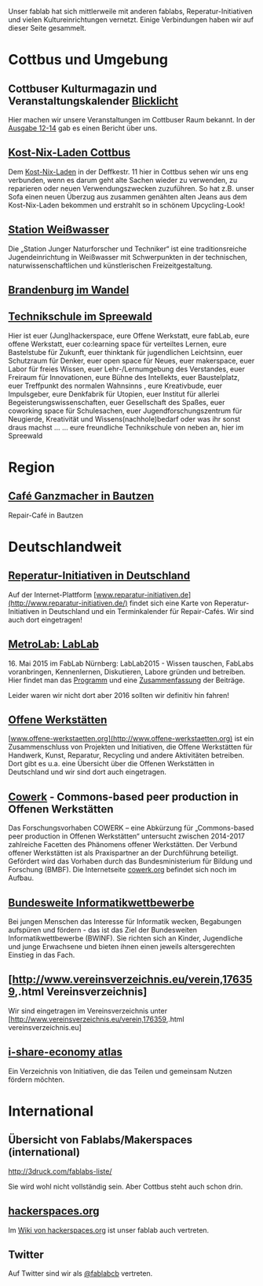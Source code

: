 Unser fablab hat sich mittlerweile mit anderen fablabs,
Reperatur-Initiativen und vielen Kultureinrichtungen vernetzt. Einige
Verbindungen haben wir auf dieser Seite gesammelt.

# Cottbus und Umgebung

## Cottbuser Kulturmagazin und Veranstaltungskalender [Blicklicht](http://www.kultur-cottbus.de)

Hier machen wir unsere Veranstaltungen im Cottbuser Raum bekannt. In der
[Ausgabe 12-14](http://www.kultur-cottbus.de/archiv/1214.pdf) gab es
einen Bericht über uns.

## [Kost-Nix-Laden Cottbus](http://kostnixladencb.blogsport.eu/)

Dem [Kost-Nix-Laden](http://kostnixladencb.blogsport.eu/) in der
Deffkestr. 11 hier in Cottbus sehen wir uns eng verbunden, wenn es darum
geht alte Sachen wieder zu verwenden, zu reparieren oder neuen
Verwendungszwecken zuzuführen. So hat z.B. unser Sofa einen neuen
Überzug aus zusammen genähten alten Jeans aus dem Kost-Nix-Laden
bekommen und erstrahlt so in schönem Upcycling-Look\!

## [Station Weißwasser](http://www.station-weisswasser.de/start)

Die „Sta­ti­on Jun­ger Na­tur­for­scher und Tech­ni­ker“ ist eine
tra­di­ti­ons­rei­che Ju­gend­ein­rich­tung in Weiß­was­ser mit
Schwer­punk­ten in der tech­ni­schen, na­tur­wis­sen­schaft­li­chen und
künst­le­ri­schen Frei­zeit­ge­stal­tung.

## [Brandenburg im Wandel](http://brandenburg.imwandel.net/seite/fablab-cottbus/)

## [Technikschule im Spreewald](http://jfvnet.de/cleverinside/)

Hier ist euer (Jung)hackerspace, eure Offene Werkstatt, eure fabLab,
eure offene Werkstatt, euer co:learning space für verteiltes Lernen,
eure Bastelstube für Zukunft, euer thinktank für jugendlichen
Leichtsinn, euer Schutzraum für Denker, euer open space für Neues, euer
makerspace, euer Labor für freies Wissen, euer Lehr-/Lernumgebung des
Verstandes, euer Freiraum für Innovationen, eure Bühne des Intellekts,
euer Baustelplatz, euer Treffpunkt des normalen Wahnsinns , eure
Kreativbude, euer Impulsgeber, eure Denkfabrik für Utopien, euer
Institut für allerlei Begeisterungswissenschaften, euer Gesellschaft des
Spaßes, euer coworking space für Schulesachen, euer
Jugendforschungszentrum für Neugierde, Kreativität und
Wissens(nachhole)bedarf oder was ihr sonst draus machst … … eure
freundliche Technikschule von neben an, hier im Spreewald

# Region

## [Café Ganzmacher in Bautzen](http://www.steinhaus-bautzen.de/de/angebote/cafe-ganzmacher/)

Repair-Café in Bautzen

# Deutschlandweit

## [Reperatur-Initiativen in Deutschland](http://www.reparatur-initiativen.de/)

Auf der Internet-Plattform
[www.reparatur-initiativen.de](http://www.reparatur-initiativen.de/)
findet sich eine Karte von Reperatur-Initiativen in Deutschland und ein
Terminkalender für Repair-Cafés. Wir sind auch dort eingetragen\!

## [MetroLab: LabLab](http://projekt-metrolab.de/lablab)

16\. Mai 2015 im FabLab Nürnberg: LabLab2015 - Wissen tauschen, FabLabs
voranbringen, Kennenlernen, Diskutieren, Labore gründen und betreiben.
Hier findet man das [Programm](http://projekt-metrolab.de/lablab) und
eine [Zusammenfassung](https://pad.stuve.fau.de/p/LabLab15) der
Beiträge.

Leider waren wir nicht dort aber 2016 sollten wir definitiv hin fahren\!

## [Offene Werkstätten](http://www.offene-werkstaetten.org/)

[www.offene-werkstaetten.org](http://www.offene-werkstaetten.org) ist
ein Zusammenschluss von Projekten und Initiativen, die Offene
Werkstätten für Handwerk, Kunst, Reparatur, Recycling und andere
Aktivitäten betreiben. Dort gibt es u.a. eine Übersicht über die Offenen
Werkstätten in Deutschland und wir sind dort auch eingetragen.

## [Cowerk](http://www.cowerk.org) - Commons-based peer production in Offenen Werkstätten

Das Forschungsvorhaben COWERK – eine Abkürzung für „Commons-based peer
production in Offenen Werkstätten“ untersucht zwischen 2014-2017
zahlreiche Facetten des Phänomens offener Werkstätten. Der Verbund
offener Werkstätten ist als Praxispartner an der Durchführung beteiligt.
Gefördert wird das Vorhaben durch das Bundesministerium für Bildung und
Forschung (BMBF). Die Internetseite [cowerk.org](http://www.cowerk.org)
befindet sich noch im Aufbau.

## [Bundesweite Informatikwettbewerbe](http://www.bwinf.de)

Bei jungen Menschen das Interesse für Informatik wecken, Begabungen
aufspüren und fördern - das ist das Ziel der Bundesweiten
Informatikwettbewerbe (BWINF). Sie richten sich an Kinder, Jugendliche
und junge Erwachsene und bieten ihnen einen jeweils altersgerechten
Einstieg in das Fach.

## \[<http://www.vereinsverzeichnis.eu/verein,176359>,.html Vereinsverzeichnis\]

Wir sind eingetragen im Vereinsverzeichnis unter
\[<http://www.vereinsverzeichnis.eu/verein,176359>,.html
vereinsverzeichnis.eu\]

## [i-share-economy atlas](https://www.i-share-economy.org/atlas/fablab-cottbus-ev)

Ein Verzeichnis von Initiativen, die das Teilen und gemeinsam Nutzen
fördern möchten.

# International

## Übersicht von Fablabs/Makerspaces (international)

<http://3druck.com/fablabs-liste/>

Sie wird wohl nicht vollständig sein. Aber Cottbus steht auch schon
drin.

## [hackerspaces.org](https://hackerspaces.org)

Im [Wiki von
hackerspaces.org](https://wiki.hackerspaces.org/FabLab_Cottbus) ist
unser fablab auch vertreten.

## Twitter

Auf Twitter sind wir als [@fablabcb](https://twitter.com/fablabcb)
vertreten.